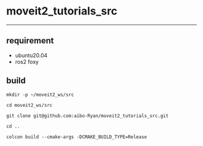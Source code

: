 # moveit2_tutorials_src
---
## requirement
+ ubuntu20.04
+ ros2 foxy

## build
```
mkdir -p ~/moveit2_ws/src

cd moveit2_ws/src

git clone git@github.com:aibo-Ryan/moveit2_tutorials_src.git

cd ..

colcon build --cmake-args -DCMAKE_BUILD_TYPE=Release 
```




